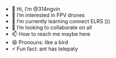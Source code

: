 - 👋 Hi, I’m @314ngvin
- 👀 I’m interested in FPV drones  
- 🌱 I’m currently learning connect ELRS )))
- 💞️ I’m looking to collaborate on all
- 📫 How to reach me maybe here
- 😄 Pronouns: like a bird
- ⚡ Fun fact: ant has telepaty

<!---
314ngvin/314ngvin is a ✨ special ✨ repository because its `README.md` (this file) appears on your GitHub profile.
You can click the Preview link to take a look at your changes.
--->
